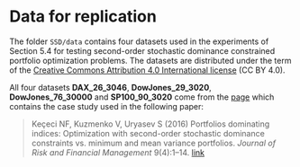 # Data for replication
The folder `SSD/data` contains four datasets used in the experiments of Section 5.4 for testing second-order stochastic dominance constrained portfolio optimization problems. The datasets are distributed under the term of the [Creative Commons Attribution 4.0 International license](https://github.com/INFORMSJoC/2021.0248/blob/master/SSD/data/LICENSE) (CC BY 4.0).

All four datasets **DAX_26_3046**, **DowJones_29_3020**, **DowJones_76_30000** and **SP100_90_3020** come from the [page](https://www.ise.ufl.edu/uryasev/research/testproblems/financial_engineering/portfolio-optimization-with-second-orders-stochastic-dominance-constraints/?) which contains the case study used in the following paper:

> Keçeci NF, Kuzmenko V, Uryasev S (2016) Portfolios dominating indices: Optimization with second-order
stochastic dominance constraints vs. minimum and mean variance portfolios. *Journal of Risk and
Financial Management* 9(4):1–14. [link](https://doi.org/10.3390/jrfm9040011)
